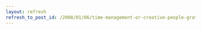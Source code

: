 ```yaml
---
layout: refresh
refresh_to_post_id: /2008/01/06/time-management-or-creative-people-gratis-e-book
---
```

